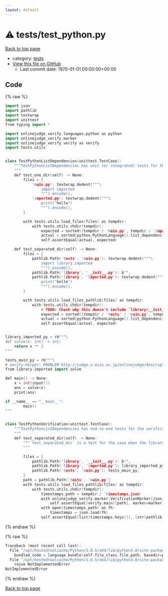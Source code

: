 ```yaml
---
layout: default
---
```


<!-- mathjax config similar to math.stackexchange -->
<script type="text/javascript" async
  src="https://cdnjs.cloudflare.com/ajax/libs/mathjax/2.7.5/MathJax.js?config=TeX-MML-AM_CHTML">
</script>
<script type="text/x-mathjax-config">
  MathJax.Hub.Config({
    TeX: { equationNumbers: { autoNumber: "AMS" }},
    tex2jax: {
      inlineMath: [ ['$','$'] ],
      processEscapes: true
    },
    "HTML-CSS": { matchFontHeight: false },
    displayAlign: "left",
    displayIndent: "2em"
  });
</script>

<script type="text/javascript" src="https://cdnjs.cloudflare.com/ajax/libs/jquery/3.4.1/jquery.min.js"></script>
<script src="https://cdn.jsdelivr.net/npm/jquery-balloon-js@1.1.2/jquery.balloon.min.js" integrity="sha256-ZEYs9VrgAeNuPvs15E39OsyOJaIkXEEt10fzxJ20+2I=" crossorigin="anonymous"></script>
<script type="text/javascript" src="../../assets/js/copy-button.js"></script>
<link rel="stylesheet" href="../../assets/css/copy-button.css" />


# :warning: tests/test_python.py

<a href="../../index.html">Back to top page</a>

* category: <a href="../../index.html#b61a6d542f9036550ba9c401c80f00ef">tests</a>
* <a href="{{ site.github.repository_url }}/blob/master/tests/test_python.py">View this file on GitHub</a>
    - Last commit date: 1970-01-01 00:00:00+00:00




## Code

<a id="unbundled"></a>
{% raw %}
```cpp
import json
import pathlib
import textwrap
import unittest
from typing import *

import onlinejudge_verify.languages.python as python
import onlinejudge_verify.marker
import onlinejudge_verify.verify as verify
import tests.utils


class TestPythonListDependencies(unittest.TestCase):
    """TestPythonListDependencies has unit (or integrated) tests for the feature to list dependencies of Python files.
    """
    def test_one_dir(self) -> None:
        files = {
            'main.py': textwrap.dedent("""\
                import imported
                """).encode(),
            'imported.py': textwrap.dedent("""\
                print("hello")
                """).encode(),
        }

        with tests.utils.load_files(files) as tempdir:
            with tests.utils.chdir(tempdir):
                expected = sorted([tempdir / 'main.py', tempdir / 'imported.py'])
                actual = sorted(python.PythonLanguage().list_dependencies(tempdir / 'main.py', basedir=tempdir))
                self.assertEqual(actual, expected)

    def test_separated_dir(self) -> None:
        files = {
            pathlib.Path('tests', 'main.py'): textwrap.dedent("""\
                import library.imported
                """).encode(),
            pathlib.Path('library', '__init__.py'): b"",
            pathlib.Path('library', 'imported.py'): textwrap.dedent("""\
                print("hello")
                """).encode(),
        }

        with tests.utils.load_files_pathlib(files) as tempdir:
            with tests.utils.chdir(tempdir):
                # TODO: Check why this doesn't include `library/__init__.py`. The lack of `library/__init__.py` is acceptable but not so good.
                expected = sorted([tempdir / 'tests' / 'main.py', tempdir / 'library' / 'imported.py'])
                actual = sorted(python.PythonLanguage().list_dependencies(tempdir / 'tests' / 'main.py', basedir=tempdir))
                self.assertEqual(actual, expected)


library_imported_py = rb"""\
def solve(x: int) -> int:
    return x ** 3
"""

tests_main_py = rb"""\
# verify-helper: PROBLEM http://judge.u-aizu.ac.jp/onlinejudge/description.jsp?id=ITP1_1_B
from library.imported import solve

def main() -> None:
    x = int(input())
    ans = solve(x)
    print(ans)

if __name__ == "__main__":
        main()
"""


class TestPythonVerification(unittest.TestCase):
    """TestPythonListDependencies has end-to-end tests for the verification of Python files.
    """
    def test_separated_dir(self) -> None:
        """`test_separated_dir` is a test for the case when the library files exist at the separate directory of the test file.
        """

        files = {
            pathlib.Path('library', '__init__.py'): b"",
            pathlib.Path('library', 'imported.py'): library_imported_py,
            pathlib.Path('tests', 'main.py'): tests_main_py,
        }
        path = pathlib.Path('tests', 'main.py')
        with tests.utils.load_files_pathlib(files) as tempdir:
            with tests.utils.chdir(tempdir):
                timestamps_path = tempdir / 'timestamps.json'
                with onlinejudge_verify.marker.VerificationMarker(json_path=timestamps_path, use_git_timestamp=False) as marker:
                    self.assertEqual(verify.main([path], marker=marker).failed_test_paths, [])
                with open(timestamps_path) as fh:
                    timestamps = json.load(fh)
                self.assertEqual(list(timestamps.keys()), [str(pathlib.Path('tests', 'main.py'))])

```
{% endraw %}

<a id="bundled"></a>
{% raw %}
```cpp
Traceback (most recent call last):
  File "/opt/hostedtoolcache/Python/3.8.5/x64/lib/python3.8/site-packages/onlinejudge_verify/docs.py", line 349, in write_contents
    bundled_code = language.bundle(self.file_class.file_path, basedir=pathlib.Path.cwd())
  File "/opt/hostedtoolcache/Python/3.8.5/x64/lib/python3.8/site-packages/onlinejudge_verify/languages/python.py", line 84, in bundle
    raise NotImplementedError
NotImplementedError

```
{% endraw %}

<a href="../../index.html">Back to top page</a>

